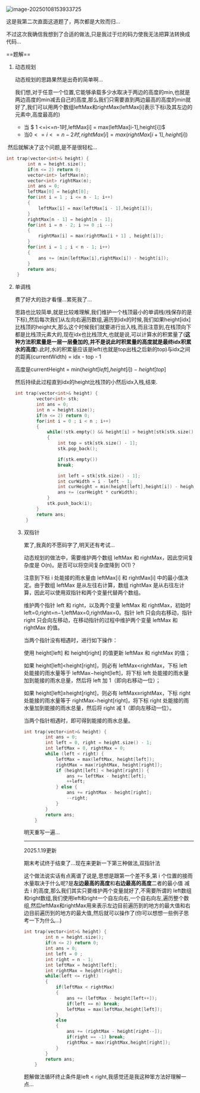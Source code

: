 ![image-20250108153933725](D:\Practice\daily(interview)\42接雨水.assets\image-20250108153933725.png)

这是我第二次直面这道题了，两次都是大败而归...

不过这次我确信我想到了合适的做法,只是我过于烂的码力使我无法把算法转换成代码...

==题解==

1. 动态规划

   动态规划的思路果然是出奇的简单啊...

   我们想,对于任意一个位置,它能够承载多少水取决于两边的高度的min,也就是两边高度的min减去自己的高度,那么我们只需要直到两边最高的高度的min就好了,我们可以用两个数组leftMax和rightMax(leftMax[i]表示下标i及其左边的元素中,高度最高的)

   - 当 $ 1 <=i<=n-1时,leftMax[i] = max(leftMax[i-1],height[i])$
   - 当$0<=i<=n-2时,rightMax[i]=max(rightMax[i+1],height[i])$

​	然后就解决了这个问题,是不是很轻松...

```c++
int trap(vector<int>& height) {
        int n = height.size();
        if(n <= 2) return 0;
        vector<int> leftMax(n);
        vector<int> rightMax(n);
        int ans = 0;
        leftMax[0] = height[0];
        for(int i = 1 ; i <= n - 1; i++)
        {
            leftMax[i] = max(leftMax[i - 1],height[i]);
        }
        rightMax[n - 1] = height[n - 1];
        for(int i = n - 2; i >= 0 ;i --)
        {
            rightMax[i] = max(rightMax[i + 1] , height[i]);
        }
        for(int i = 1 ; i < n - 1; i++)
        {
            ans += (min(leftMax[i],rightMax[i]) - height[i]);
        }
        return ans;
    }
```

2. 单调栈

   费了好大的劲才看懂...累死我了...

   思路也比较简单,就是比较难理解,我们维护一个栈顶最小的单调栈(栈保存的是下标),然后每次我们从左向右遍历数组,遍历到idx的时候,我们如果height[idx]比栈顶的height大,那么这个时候我们就要进行出入栈,而且注意到,在栈顶向下都是比栈顶元素大的,现在idx也比栈顶大,也就是说,可以计算水的积累量了(**这种方法积累量是一层一层叠加的,并不是说此时积累量的高度就是最终idx积累水的高度**).此时,水的积累量应该是left(也就是top出栈之后新的top)与idx之间的距离(currentWidth) = idx - top - 1

   高度是currentHeight = min(*height*[*left*],*height*[*i*]) − *height*[*top*]

   然后持续此过程直到idx的height比栈顶的小然后idx入栈,结束.

   ```c++
   int trap(vector<int>& height) {
           vector<int> stk;
           int ans = 0;
           int n = height.size();
           if(n <= 2) return 0;
           for(int i = 0 ; i < n ; i++)
           {
               while(!stk.empty() && height[i] > height[stk[stk.size() - 1]])
               {
                   int top = stk[stk.size() - 1];
                   stk.pop_back();
   
                   if(stk.empty())
                   break;
   
                   int left = stk[stk.size() - 1];
                   int curWidth = i - left - 1;
                   int curHeight = min(height[left],height[i]) - height[top];
                   ans += (curHeight * curWidth); 
               }
               stk.push_back(i);
           }
           return ans;
       }
   ```

   3. 双指针

      累了,我真的不愿码字了,明天还有考试...

      动态规划的做法中，需要维护两个数组 leftMax 和 rightMax，因此空间复杂度是 O(n)。是否可以将空间复杂度降到 O(1)？

      注意到下标 i 处能接的雨水量由 leftMax[i] 和 rightMax[i] 中的最小值决定。由于数组 leftMax 是从左往右计算，数组 rightMax 是从右往左计算，因此可以使用双指针和两个变量代替两个数组。

      维护两个指针 left 和 right，以及两个变量 leftMax 和 rightMax，初始时 left=0,right=n−1,leftMax=0,rightMax=0。指针 left 只会向右移动，指针 right 只会向左移动，在移动指针的过程中维护两个变量 leftMax 和 rightMax 的值。

      当两个指针没有相遇时，进行如下操作：

      使用 height[left] 和 height[right] 的值更新 leftMax 和 rightMax 的值；

      如果 height[left]<height[right]，则必有 leftMax<rightMax，下标 left 处能接的雨水量等于 leftMax−height[left]，将下标 left 处能接的雨水量加到能接的雨水总量，然后将 left 加 1（即向右移动一位）；

      如果 height[left]≥height[right]，则必有 leftMax≥rightMax，下标 right 处能接的雨水量等于 rightMax−height[right]，将下标 right 处能接的雨水量加到能接的雨水总量，然后将 right 减 1（即向左移动一位）。

      当两个指针相遇时，即可得到能接的雨水总量。

      ```c++
      int trap(vector<int>& height) {
              int ans = 0;
              int left = 0, right = height.size() - 1;
              int leftMax = 0, rightMax = 0;
              while (left < right) {
                  leftMax = max(leftMax, height[left]);
                  rightMax = max(rightMax, height[right]);
                  if (height[left] < height[right]) {
                      ans += leftMax - height[left];
                      ++left;
                  } else {
                      ans += rightMax - height[right];
                      --right;
                  }
              }
              return ans;
          }
      ```

      明天重写一遍...
      
      ---
      
      2025.1.19更新
      
      期末考试终于结束了...现在来更新一下第三种做法,双指针法
      
      这个做法说实话有点离谱了说是,思想是跟第一个差不多,第 i 个位置的接雨水量取决于什么呢?是**左边最高的高度**和**右边最高的高度**二者的最小值 减去 i 的高度,那么我们其实只要维护两个变量就好了,不需要所谓的 left数组和right数组,我们使用left和right一个自左向右,一个自右向左,遍历整个数组,然后leftMax和rightMax用来表示左边目前遍历到的地方的最大值和右边目前遍历到的地方的最大值,然后就可以操作了(你可以想想一些例子思考一下为什么...)
      
      ```c++
      int trap(vector<int>& height) {
              int n = height.size();
              if(n <= 2) return 0;
              int ans = 0;
              int left = 0 ;
              int right = n - 1;
              int leftMax = height[left];
              int rightMax = height[right];
              while(left <= right)
              {
                  if(leftMax < rightMax)
                  {
                      ans += (leftMax - height[left++]);
                      if(left == n) break;
                      leftMax = max(leftMax,height[left]);
                  }
                  else
                  {
                      ans += (rightMax - height[right--]);
                      if(right == -1) break;
                      rightMax = max(rightMax,height[right]);
                  }
              }
              return ans;
          }
      ```
      
      题解做法循环终止条件是left < right,我感觉还是我这种笨方法好理解一点...
